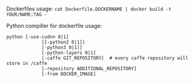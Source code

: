 Dockerfiles usage: `cat Dockerfile.DOCKERNAME | docker build -t YOUR/NAME:TAG -`

Python compiller for dockerfile usage: 
```
python [-use-cudnn 0|1] 
             [[-python2 0|1]| 
             [-python3 0|1]] 
             [-python-layers 0|1]
             [-caffe GIT_REPOSITORY]  # every caffe repository will store in /caffe
             [-repository ADDITIONAL_REPOSITORY]
             [-from DOCKER_IMAGE]
```
